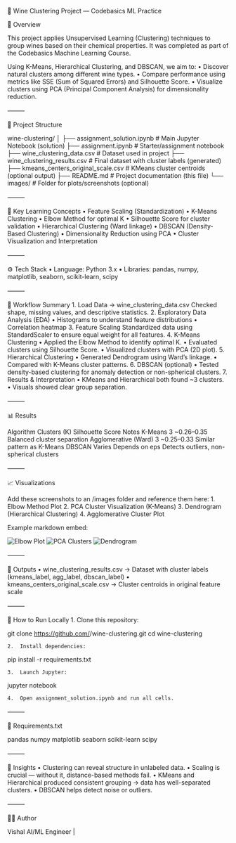 
🍷 Wine Clustering Project — Codebasics ML Practice

📘 Overview

This project applies Unsupervised Learning (Clustering) techniques to group wines based on their chemical properties.
It was completed as part of the Codebasics Machine Learning Course.

Using K-Means, Hierarchical Clustering, and DBSCAN, we aim to:
	•	Discover natural clusters among different wine types.
	•	Compare performance using metrics like SSE (Sum of Squared Errors) and Silhouette Score.
	•	Visualize clusters using PCA (Principal Component Analysis) for dimensionality reduction.

⸻

📂 Project Structure

wine-clustering/
│
├── assignment_solution.ipynb      # Main Jupyter Notebook (solution)
├── assignment.ipynb               # Starter/assignment notebook
├── wine_clustering_data.csv       # Dataset used in project
├── wine_clustering_results.csv    # Final dataset with cluster labels (generated)
├── kmeans_centers_original_scale.csv  # KMeans cluster centroids (optional output)
├── README.md                      # Project documentation (this file)
└── images/                        # Folder for plots/screenshots (optional)


⸻

🧠 Key Learning Concepts
	•	Feature Scaling (Standardization)
	•	K-Means Clustering
	•	Elbow Method for optimal K
	•	Silhouette Score for cluster validation
	•	Hierarchical Clustering (Ward linkage)
	•	DBSCAN (Density-Based Clustering)
	•	Dimensionality Reduction using PCA
	•	Cluster Visualization and Interpretation

⸻

⚙️ Tech Stack
	•	Language: Python 3.x
	•	Libraries:
pandas, numpy, matplotlib, seaborn,
scikit-learn, scipy

⸻

🚀 Workflow Summary
	1.	Load Data → wine_clustering_data.csv
Checked shape, missing values, and descriptive statistics.
	2.	Exploratory Data Analysis (EDA)
	•	Histograms to understand feature distributions
	•	Correlation heatmap
	3.	Feature Scaling
Standardized data using StandardScaler to ensure equal weight for all features.
	4.	K-Means Clustering
	•	Applied the Elbow Method to identify optimal K.
	•	Evaluated clusters using Silhouette Score.
	•	Visualized clusters with PCA (2D plot).
	5.	Hierarchical Clustering
	•	Generated Dendrogram using Ward’s linkage.
	•	Compared with K-Means cluster patterns.
	6.	DBSCAN (optional)
	•	Tested density-based clustering for anomaly detection or non-spherical clusters.
	7.	Results & Interpretation
	•	KMeans and Hierarchical both found ~3 clusters.
	•	Visuals showed clear group separation.

⸻

📊 Results

Algorithm	Clusters (K)	Silhouette Score	Notes
K-Means	3	~0.26–0.35	Balanced cluster separation
Agglomerative (Ward)	3	~0.25–0.33	Similar pattern as K-Means
DBSCAN	Varies	Depends on eps	Detects outliers, non-spherical clusters


⸻

📈 Visualizations

Add these screenshots to an /images folder and reference them here:
	1.	Elbow Method Plot
	2.	PCA Cluster Visualization (K-Means)
	3.	Dendrogram (Hierarchical Clustering)
	4.	Agglomerative Cluster Plot

Example markdown embed:

![Elbow Plot](images/elbow_plot.png)
![PCA Clusters](images/pca_clusters.png)
![Dendrogram](images/dendrogram.png)


⸻

💾 Outputs
	•	wine_clustering_results.csv → Dataset with cluster labels (kmeans_label, agg_label, dbscan_label)
	•	kmeans_centers_original_scale.csv → Cluster centroids in original feature scale

⸻

🧩 How to Run Locally
	1.	Clone this repository:

git clone https://github.com/<your-username>/wine-clustering.git
cd wine-clustering


	2.	Install dependencies:

pip install -r requirements.txt


	3.	Launch Jupyter:

jupyter notebook


	4.	Open assignment_solution.ipynb and run all cells.

⸻

🧾 Requirements.txt

pandas
numpy
matplotlib
seaborn
scikit-learn
scipy


⸻

🧠 Insights
	•	Clustering can reveal structure in unlabeled data.
	•	Scaling is crucial — without it, distance-based methods fail.
	•	KMeans and Hierarchical produced consistent grouping → data has well-separated clusters.
	•	DBSCAN helps detect noise or outliers.

⸻

🧑‍💻 Author

Vishal
AI/ML Engineer | 


